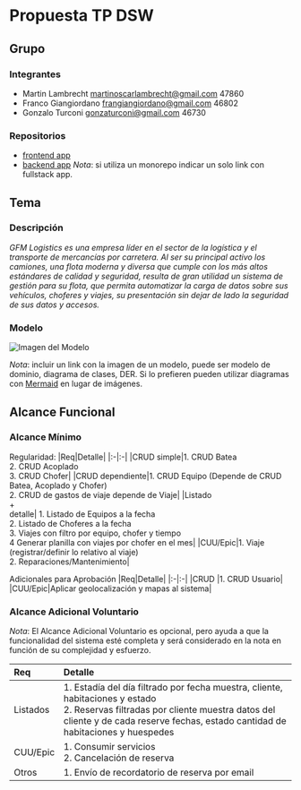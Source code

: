 # Propuesta TP DSW

## Grupo
### Integrantes
* Martin Lambrecht <martinoscarlambrecht@gmail.com> 47860
* Franco Giangiordano <frangiangiordano@gmail.com> 46802
* Gonzalo Turconi <gonzaturconi@gmail.com> 46730

### Repositorios
* [frontend app](https://github.com/franGiangiordano/TTADS-Frontend.git)
* [backend app](https://github.com/franGiangiordano/TTADS-Backend.git)
*Nota*: si utiliza un monorepo indicar un solo link con fullstack app.

## Tema
### Descripción
*GFM Logistics es una empresa líder en el sector de la logística y el transporte de mercancías por carretera. Al ser su principal activo los camiones, una flota moderna y diversa que cumple con los más altos estándares de calidad y seguridad, resulta de gran utilidad un sistema de gestión para su flota, que permita automatizar la carga de datos sobre sus vehículos, choferes y viajes, su presentación sin dejar de lado la seguridad de sus datos y accesos.*

### Modelo
![Imagen del Modelo](https://i.postimg.cc/DwjvFtB3/MD.png)

*Nota*: incluir un link con la imagen de un modelo, puede ser modelo de dominio, diagrama de clases, DER. Si lo prefieren pueden utilizar diagramas con [Mermaid](https://mermaid.js.org) en lugar de imágenes.

## Alcance Funcional 

### Alcance Mínimo

Regularidad:
|Req|Detalle|
|:-|:-|
|CRUD simple|1. CRUD Batea<br>2. CRUD Acoplado<br>3. CRUD Chofer|
|CRUD dependiente|1. CRUD Equipo (Depende de CRUD Batea, Acoplado y Chofer)<br>2. CRUD de gastos de viaje depende de Viaje|
|Listado<br>+<br>detalle| 1. Listado de Equipos a la fecha<br> 2. Listado de Choferes a la fecha<br> 3. Viajes con filtro por equipo, chofer y tiempo<br> 4 Generar planilla con viajes por chofer en el mes|
|CUU/Epic|1. Viaje (registrar/definir lo relativo al viaje)<br>2. Reparaciones/Mantenimiento|


Adicionales para Aprobación
|Req|Detalle|
|:-|:-|
|CRUD |1. CRUD Usuario|
|CUU/Epic|Aplicar geolocalización y mapas al sistema|


### Alcance Adicional Voluntario

*Nota*: El Alcance Adicional Voluntario es opcional, pero ayuda a que la funcionalidad del sistema esté completa y será considerado en la nota en función de su complejidad y esfuerzo.

|Req|Detalle|
|:-|:-|
|Listados |1. Estadía del día filtrado por fecha muestra, cliente, habitaciones y estado <br>2. Reservas filtradas por cliente muestra datos del cliente y de cada reserve fechas, estado cantidad de habitaciones y huespedes|
|CUU/Epic|1. Consumir servicios<br>2. Cancelación de reserva|
|Otros|1. Envío de recordatorio de reserva por email|

